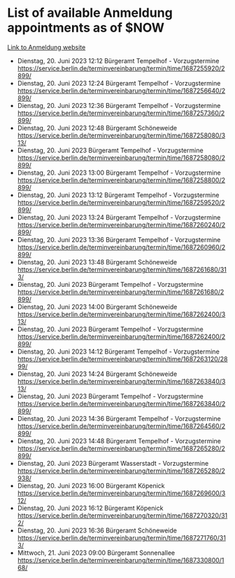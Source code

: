 # List of available Anmeldung appointments as of $NOW
[Link to Anmeldung website](https://service.berlin.de/terminvereinbarung/termin/tag.php?termin=1&anliegen[]=120686&dienstleisterlist=122210,122217,327316,122219,327312,122227,327314,122231,327346,122243,327348,122254,122252,329742,122260,329745,122262,329748,122271,327278,122273,327274,122277,327276,330436,122280,327294,122282,327290,122284,327292,122291,327270,122285,327266,122286,327264,122296,327268,150230,329760,122297,327286,122294,327284,122312,329763,122314,329775,122304,327330,122311,327334,122309,327332,317869,122281,327352,122279,329772,122283,122276,327324,122274,327326,122267,329766,122246,327318,122251,327320,122257,327322,122208,327298,122226,327300&herkunft=http%3A%2F%2Fservice.berlin.de%2Fdienstleistung%2F120686%2F)
- Dienstag, 20. Juni 2023 12:12 Bürgeramt Tempelhof - Vorzugstermine https://service.berlin.de/terminvereinbarung/termin/time/1687255920/2899/
- Dienstag, 20. Juni 2023 12:24 Bürgeramt Tempelhof - Vorzugstermine https://service.berlin.de/terminvereinbarung/termin/time/1687256640/2899/
- Dienstag, 20. Juni 2023 12:36 Bürgeramt Tempelhof - Vorzugstermine https://service.berlin.de/terminvereinbarung/termin/time/1687257360/2899/
- Dienstag, 20. Juni 2023 12:48 Bürgeramt Schöneweide https://service.berlin.de/terminvereinbarung/termin/time/1687258080/313/
- Dienstag, 20. Juni 2023  Bürgeramt Tempelhof - Vorzugstermine https://service.berlin.de/terminvereinbarung/termin/time/1687258080/2899/
- Dienstag, 20. Juni 2023 13:00 Bürgeramt Tempelhof - Vorzugstermine https://service.berlin.de/terminvereinbarung/termin/time/1687258800/2899/
- Dienstag, 20. Juni 2023 13:12 Bürgeramt Tempelhof - Vorzugstermine https://service.berlin.de/terminvereinbarung/termin/time/1687259520/2899/
- Dienstag, 20. Juni 2023 13:24 Bürgeramt Tempelhof - Vorzugstermine https://service.berlin.de/terminvereinbarung/termin/time/1687260240/2899/
- Dienstag, 20. Juni 2023 13:36 Bürgeramt Tempelhof - Vorzugstermine https://service.berlin.de/terminvereinbarung/termin/time/1687260960/2899/
- Dienstag, 20. Juni 2023 13:48 Bürgeramt Schöneweide https://service.berlin.de/terminvereinbarung/termin/time/1687261680/313/
- Dienstag, 20. Juni 2023  Bürgeramt Tempelhof - Vorzugstermine https://service.berlin.de/terminvereinbarung/termin/time/1687261680/2899/
- Dienstag, 20. Juni 2023 14:00 Bürgeramt Schöneweide https://service.berlin.de/terminvereinbarung/termin/time/1687262400/313/
- Dienstag, 20. Juni 2023  Bürgeramt Tempelhof - Vorzugstermine https://service.berlin.de/terminvereinbarung/termin/time/1687262400/2899/
- Dienstag, 20. Juni 2023 14:12 Bürgeramt Tempelhof - Vorzugstermine https://service.berlin.de/terminvereinbarung/termin/time/1687263120/2899/
- Dienstag, 20. Juni 2023 14:24 Bürgeramt Schöneweide https://service.berlin.de/terminvereinbarung/termin/time/1687263840/313/
- Dienstag, 20. Juni 2023  Bürgeramt Tempelhof - Vorzugstermine https://service.berlin.de/terminvereinbarung/termin/time/1687263840/2899/
- Dienstag, 20. Juni 2023 14:36 Bürgeramt Tempelhof - Vorzugstermine https://service.berlin.de/terminvereinbarung/termin/time/1687264560/2899/
- Dienstag, 20. Juni 2023 14:48 Bürgeramt Tempelhof - Vorzugstermine https://service.berlin.de/terminvereinbarung/termin/time/1687265280/2899/
- Dienstag, 20. Juni 2023  Bürgeramt Wasserstadt - Vorzugstermine https://service.berlin.de/terminvereinbarung/termin/time/1687265280/2938/
- Dienstag, 20. Juni 2023 16:00 Bürgeramt Köpenick https://service.berlin.de/terminvereinbarung/termin/time/1687269600/312/
- Dienstag, 20. Juni 2023 16:12 Bürgeramt Köpenick https://service.berlin.de/terminvereinbarung/termin/time/1687270320/312/
- Dienstag, 20. Juni 2023 16:36 Bürgeramt Schöneweide https://service.berlin.de/terminvereinbarung/termin/time/1687271760/313/
- Mittwoch, 21. Juni 2023 09:00 Bürgeramt Sonnenallee https://service.berlin.de/terminvereinbarung/termin/time/1687330800/168/
